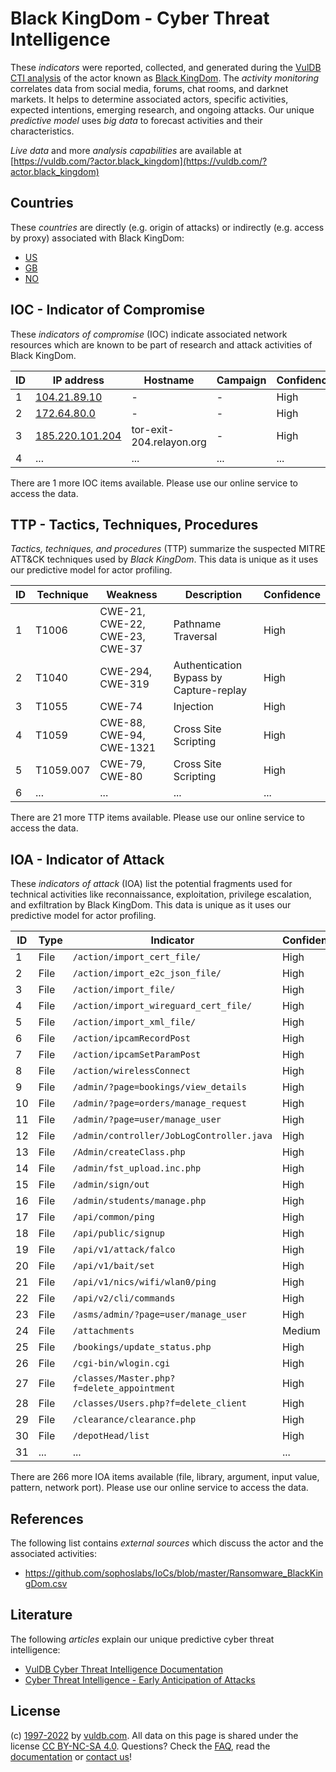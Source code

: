 # Black KingDom - Cyber Threat Intelligence

These _indicators_ were reported, collected, and generated during the [VulDB CTI analysis](https://vuldb.com/?kb.cti) of the actor known as [Black KingDom](https://vuldb.com/?actor.black_kingdom). The _activity monitoring_ correlates data from social media, forums, chat rooms, and darknet markets. It helps to determine associated actors, specific activities, expected intentions, emerging research, and ongoing attacks. Our unique _predictive model_ uses _big data_ to forecast activities and their characteristics.

_Live data_ and more _analysis capabilities_ are available at [https://vuldb.com/?actor.black_kingdom](https://vuldb.com/?actor.black_kingdom)

## Countries

These _countries_ are directly (e.g. origin of attacks) or indirectly (e.g. access by proxy) associated with Black KingDom:

* [US](https://vuldb.com/?country.us)
* [GB](https://vuldb.com/?country.gb)
* [NO](https://vuldb.com/?country.no)

## IOC - Indicator of Compromise

These _indicators of compromise_ (IOC) indicate associated network resources which are known to be part of research and attack activities of Black KingDom.

ID | IP address | Hostname | Campaign | Confidence
-- | ---------- | -------- | -------- | ----------
1 | [104.21.89.10](https://vuldb.com/?ip.104.21.89.10) | - | - | High
2 | [172.64.80.0](https://vuldb.com/?ip.172.64.80.0) | - | - | High
3 | [185.220.101.204](https://vuldb.com/?ip.185.220.101.204) | tor-exit-204.relayon.org | - | High
4 | ... | ... | ... | ...

There are 1 more IOC items available. Please use our online service to access the data.

## TTP - Tactics, Techniques, Procedures

_Tactics, techniques, and procedures_ (TTP) summarize the suspected MITRE ATT&CK techniques used by _Black KingDom_. This data is unique as it uses our predictive model for actor profiling.

ID | Technique | Weakness | Description | Confidence
-- | --------- | -------- | ----------- | ----------
1 | T1006 | CWE-21, CWE-22, CWE-23, CWE-37 | Pathname Traversal | High
2 | T1040 | CWE-294, CWE-319 | Authentication Bypass by Capture-replay | High
3 | T1055 | CWE-74 | Injection | High
4 | T1059 | CWE-88, CWE-94, CWE-1321 | Cross Site Scripting | High
5 | T1059.007 | CWE-79, CWE-80 | Cross Site Scripting | High
6 | ... | ... | ... | ...

There are 21 more TTP items available. Please use our online service to access the data.

## IOA - Indicator of Attack

These _indicators of attack_ (IOA) list the potential fragments used for technical activities like reconnaissance, exploitation, privilege escalation, and exfiltration by Black KingDom. This data is unique as it uses our predictive model for actor profiling.

ID | Type | Indicator | Confidence
-- | ---- | --------- | ----------
1 | File | `/action/import_cert_file/` | High
2 | File | `/action/import_e2c_json_file/` | High
3 | File | `/action/import_file/` | High
4 | File | `/action/import_wireguard_cert_file/` | High
5 | File | `/action/import_xml_file/` | High
6 | File | `/action/ipcamRecordPost` | High
7 | File | `/action/ipcamSetParamPost` | High
8 | File | `/action/wirelessConnect` | High
9 | File | `/admin/?page=bookings/view_details` | High
10 | File | `/admin/?page=orders/manage_request` | High
11 | File | `/admin/?page=user/manage_user` | High
12 | File | `/admin/controller/JobLogController.java` | High
13 | File | `/Admin/createClass.php` | High
14 | File | `/admin/fst_upload.inc.php` | High
15 | File | `/admin/sign/out` | High
16 | File | `/admin/students/manage.php` | High
17 | File | `/api/common/ping` | High
18 | File | `/api/public/signup` | High
19 | File | `/api/v1/attack/falco` | High
20 | File | `/api/v1/bait/set` | High
21 | File | `/api/v1/nics/wifi/wlan0/ping` | High
22 | File | `/api/v2/cli/commands` | High
23 | File | `/asms/admin/?page=user/manage_user` | High
24 | File | `/attachments` | Medium
25 | File | `/bookings/update_status.php` | High
26 | File | `/cgi-bin/wlogin.cgi` | High
27 | File | `/classes/Master.php?f=delete_appointment` | High
28 | File | `/classes/Users.php?f=delete_client` | High
29 | File | `/clearance/clearance.php` | High
30 | File | `/depotHead/list` | High
31 | ... | ... | ...

There are 266 more IOA items available (file, library, argument, input value, pattern, network port). Please use our online service to access the data.

## References

The following list contains _external sources_ which discuss the actor and the associated activities:

* https://github.com/sophoslabs/IoCs/blob/master/Ransomware_BlackKingDom.csv

## Literature

The following _articles_ explain our unique predictive cyber threat intelligence:

* [VulDB Cyber Threat Intelligence Documentation](https://vuldb.com/?kb.cti)
* [Cyber Threat Intelligence - Early Anticipation of Attacks](https://www.scip.ch/en/?labs.20201022)

## License

(c) [1997-2022](https://vuldb.com/?kb.changelog) by [vuldb.com](https://vuldb.com/?kb.about). All data on this page is shared under the license [CC BY-NC-SA 4.0](https://creativecommons.org/licenses/by-nc-sa/4.0/). Questions? Check the [FAQ](https://vuldb.com/?kb.faq), read the [documentation](https://vuldb.com/?kb) or [contact us](https://vuldb.com/?contact)!
